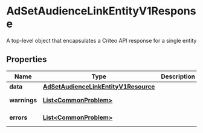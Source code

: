 

# AdSetAudienceLinkEntityV1Response

A top-level object that encapsulates a Criteo API response for a single entity

## Properties

| Name | Type | Description | Notes |
|------------ | ------------- | ------------- | -------------|
|**data** | [**AdSetAudienceLinkEntityV1Resource**](AdSetAudienceLinkEntityV1Resource.md) |  |  [optional] |
|**warnings** | [**List&lt;CommonProblem&gt;**](CommonProblem.md) |  |  [optional] [readonly] |
|**errors** | [**List&lt;CommonProblem&gt;**](CommonProblem.md) |  |  [optional] [readonly] |



